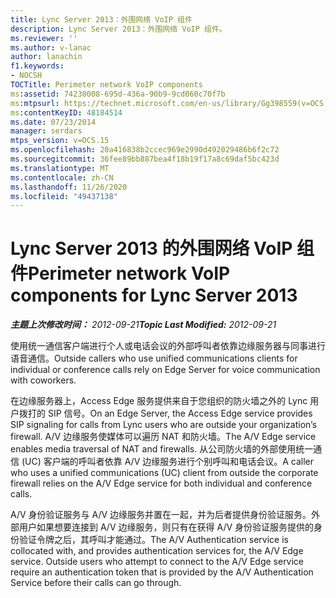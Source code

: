 ```yaml
---
title: Lync Server 2013：外围网络 VoIP 组件
description: Lync Server 2013：外围网络 VoIP 组件。
ms.reviewer: ''
ms.author: v-lanac
author: lanachin
f1.keywords:
- NOCSH
TOCTitle: Perimeter network VoIP components
ms:assetid: 74230008-695d-436a-90b9-9cd060c70f7b
ms:mtpsurl: https://technet.microsoft.com/en-us/library/Gg398559(v=OCS.15)
ms:contentKeyID: 48184514
ms.date: 07/23/2014
manager: serdars
mtps_version: v=OCS.15
ms.openlocfilehash: 20a416838b2ccec969e2990d492029486b6f2c72
ms.sourcegitcommit: 36fee89bb887bea4f18b19f17a8c69daf5bc423d
ms.translationtype: MT
ms.contentlocale: zh-CN
ms.lasthandoff: 11/26/2020
ms.locfileid: "49437138"
---
```

# <a name="perimeter-network-voip-components-for-lync-server-2013"></a><span data-ttu-id="aca87-103">Lync Server 2013 的外围网络 VoIP 组件</span><span class="sxs-lookup"><span data-stu-id="aca87-103">Perimeter network VoIP components for Lync Server 2013</span></span>

<div data-xmlns="http://www.w3.org/1999/xhtml">

<div class="topic" data-xmlns="http://www.w3.org/1999/xhtml" data-msxsl="urn:schemas-microsoft-com:xslt" data-cs="https://msdn.microsoft.com/">

<div data-asp="https://msdn2.microsoft.com/asp">



</div>

<div id="mainSection">

<div id="mainBody"><span data-ttu-id="aca87-104">

<span> </span></span><span class="sxs-lookup"><span data-stu-id="aca87-104">

<span> </span></span></span>

<span data-ttu-id="aca87-105">_**主题上次修改时间：** 2012-09-21_</span><span class="sxs-lookup"><span data-stu-id="aca87-105">_**Topic Last Modified:** 2012-09-21_</span></span>

<span data-ttu-id="aca87-106">使用统一通信客户端进行个人或电话会议的外部呼叫者依靠边缘服务器与同事进行语音通信。</span><span class="sxs-lookup"><span data-stu-id="aca87-106">Outside callers who use unified communications clients for individual or conference calls rely on Edge Server for voice communication with coworkers.</span></span>

<span data-ttu-id="aca87-107">在边缘服务器上，Access Edge 服务提供来自于您组织的防火墙之外的 Lync 用户拨打的 SIP 信号。</span><span class="sxs-lookup"><span data-stu-id="aca87-107">On an Edge Server, the Access Edge service provides SIP signaling for calls from Lync users who are outside your organization’s firewall.</span></span> <span data-ttu-id="aca87-108">A/V 边缘服务使媒体可以遍历 NAT 和防火墙。</span><span class="sxs-lookup"><span data-stu-id="aca87-108">The A/V Edge service enables media traversal of NAT and firewalls.</span></span> <span data-ttu-id="aca87-109">从公司防火墙的外部使用统一通信 (UC) 客户端的呼叫者依靠 A/V 边缘服务进行个别呼叫和电话会议。</span><span class="sxs-lookup"><span data-stu-id="aca87-109">A caller who uses a unified communications (UC) client from outside the corporate firewall relies on the A/V Edge service for both individual and conference calls.</span></span>

<span data-ttu-id="aca87-p102">A/V 身份验证服务与 A/V 边缘服务并置在一起，并为后者提供身份验证服务。外部用户如果想要连接到 A/V 边缘服务，则只有在获得 A/V 身份验证服务提供的身份验证令牌之后，其呼叫才能通过。</span><span class="sxs-lookup"><span data-stu-id="aca87-p102">The A/V Authentication service is collocated with, and provides authentication services for, the A/V Edge service. Outside users who attempt to connect to the A/V Edge service require an authentication token that is provided by the A/V Authentication Service before their calls can go through.</span></span>

<span data-ttu-id="aca87-112"></div>

<span> </span>

</div>

</div>

</span><span class="sxs-lookup"><span data-stu-id="aca87-112"></div>

<span> </span>

</div>

</div>

</span></span></div>

